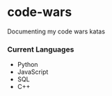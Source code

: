 # code-wars

Documenting my code wars katas

### Current Languages
- Python
- JavaScript
- SQL
- C++
